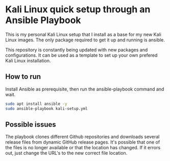 # Kali Linux quick setup through an Ansible Playbook
This is my personal Kali Linux setup that I install as a base for my new Kali Linux images. The only package required to get it up and running is ansible. 

This repository is constantly being updated with new packages and configurations. It can be used as a template to set up your own prefered Kali Linux installation. 

## How to run
Install Ansible as prerequisite, then run the ansible-playbook command and wait. 
```sh
sudo apt install ansible -y
sudo ansible-playbook kali-setup.yml
```

## Possible issues
The playbook clones different Github repositories and downloads several release files from dynamic GitHub release pages. It's possible that one of the files is no longer available or that the location has changed. If it errors out, just change the URL's to the new correct file location. 

